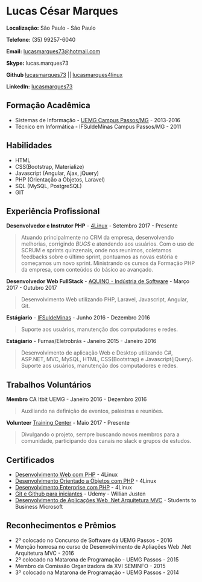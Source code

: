 # Lucas César Marques

**Localização:** São Paulo - São Paulo

**Telefone:** (35) 99257-6040

**Email:** lucasmarques73@hotmail.com

**Skype:** lucas.marques73

**Github** [lucasmarques73](https://github.com/lucasmarques73) || [lucasmarques4linux](https://github.com/lucasmarques4linux)

**LinkedIn:** [lucasmarques73](https://www.linkedin.com/in/lucasmarques73/)

<!-- ## Sobre mim
Desenvolvedor e instrutor PHP, formado em Sistemas de Informção, trabalhando com desenvolvimento há cerca de 3 anos. Sempre tentando se manter atualizado sobre novas tecnologias. -->

## Formação Acadêmica

* Sistemas de Informação - [UEMG Campus Passos/MG](http://www.uemg.br/cursos.php?id=140) - 2013-2016
* Técnico em Informática - IFSuldeMinas Campus Passos/MG - 2011

## Habilidades

* HTML
* CSS(Bootstrap, Materialize)
* Javascript (Angular, Ajax, jQuery)
* PHP (Orientação a Objetos, Laravel)
* SQL (MySQL, PostgreSQL)
* GIT


## Experiência Profissional

**Desenvolvedor e Instrutor PHP** - [4Linux](https://www.4linux.com.br/) - Setembro 2017 - Presente
> Atuando principalmente no CRM da empresa, desenvolvendo melhorias, corrigindo *BUGS* e atendendo aos usuários. Com o uso de SCRUM e sprints quinzenais, onde nos reunimos, coletamos feedbacks sobre o último sprint, pontuamos as novas estória e começamos um novo sprint.
> Ministrando os cursos da Formação PHP da empresa, com conteúdos do básico ao avançado.

**Desenvolvedor Web FullStack** - [AQUINO - Indústria de Software](http://www.aquino.ind.br/) - Março 2017 - Outubro 2017
> Desenvolvimento Web utilizando PHP, Laravel, Javascript, Angular, Git.

**Estágiario** - [IFSuldeMinas](http://www.pas.ifsuldeminas.edu.br/) - Junho 2016 - Dezembro 2016
> Suporte aos usuários, manutenção dos computadores e redes.

**Estágiario** - Furnas/Eletrobrás - Janeiro 2015 - Janeiro 2016
> Desenvolvimento de aplicação Web e Desktop utilizando C#, ASP.NET, MVC, MySQL, HTML, CSS(Bootstrap) e Javascript(jQuery).
> Suporte aos usuários, manutenção dos computadores e redes.

## Trabalhos Voluntários

**Membro** CA Itbit UEMG - Janeiro 2016 - Dezembro 2016
> Auxiliando na definição de eventos, palestras e reuniões.

**Volunteer** [Training Center](http://trainingcenter.io/) - Maio 2017 - Presente
> Divulgando o projeto, sempre buscando novos membros para a comunidade, participando dos canais no slack e grupos de estudos.

## Certificados

* [Desenvolvimento Web com PHP](https://www.4linux.com.br/curso/php) - 4Linux
* [Desenvolvimento Orientado a Objetos com PHP](https://www.4linux.com.br/curso/desenvolvimento-orientado-objetos-com-php) - 4Linux
* [Desenvolvimento Enterprise com PHP](https://www.4linux.com.br/curso/desenvolvimento-enterprise-com-php) - 4Linux
* [Git e Github para iniciantes](https://www.udemy.com/git-e-github-para-iniciantes/) - Udemy - Willian Justen
* [Desenvolvimento de Aplicações Web .Net Arquitetura MVC](http://www.s2bminas.com.br/) - Students to Business Microsoft

## Reconhecimentos e Prêmios

* 2º colocado no Concurso de Software da UEMG Passos - 2016
* Menção honrosa no curso de Desenvolvimento de Apliações Web .Net Arquitetura MVC - 2016
* 2º colocado na Matarona de Programação - UEMG Passos - 2015
* Membro da Comissão Organizadora da XVI SEMINFO - 2015
* 3º colocado na Matarona de Programação - UEMG Passos - 2014

